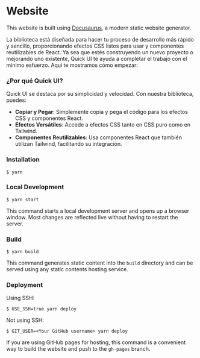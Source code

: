 # Website

This website is built using [Docusaurus](https://docusaurus.io/), a modern static website generator.

La biblioteca está diseñada para hacer tu proceso de desarrollo más rápido y sencillo, proporcionando efectos CSS listos para usar y componentes reutilizables de React. Ya sea que estés construyendo un nuevo proyecto o mejorando uno existente, Quick UI te ayuda a completar el trabajo con el mínimo esfuerzo. Aquí te mostramos cómo empezar:

### ¿Por qué Quick UI?
Quick UI se destaca por su simplicidad y velocidad. Con nuestra biblioteca, puedes:

- **Copiar y Pegar**: Simplemente copia y pega el código para los efectos CSS y componentes React.
- **Efectos Versátiles**: Accede a efectos CSS tanto en CSS puro como en Tailwind.
- **Componentes Reutilizables**: Usa componentes React que también utilizan Tailwind, facilitando su integración.

### Installation

```
$ yarn
```

### Local Development

```
$ yarn start
```

This command starts a local development server and opens up a browser window. Most changes are reflected live without having to restart the server.

### Build

```
$ yarn build
```

This command generates static content into the `build` directory and can be served using any static contents hosting service.

### Deployment

Using SSH:

```
$ USE_SSH=true yarn deploy
```

Not using SSH:

```
$ GIT_USER=<Your GitHub username> yarn deploy
```

If you are using GitHub pages for hosting, this command is a convenient way to build the website and push to the `gh-pages` branch.

